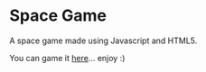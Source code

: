 # Space Game 
A space game made using Javascript and HTML5.

You can game it [here](https://nebumix.github.io/space-game/)... enjoy :)
